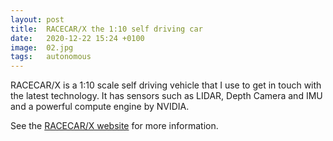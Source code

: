 ```yaml
---
layout: post
title:  RACECAR/X the 1:10 self driving car
date:   2020-12-22 15:24 +0100
image:  02.jpg
tags:   autonomous
---
```

RACECAR/X is a 1:10 scale self driving vehicle that I use to get in touch with the latest technology. It has sensors such as LIDAR, Depth Camera and IMU and a powerful compute engine by NVIDIA.

See the [RACECAR/X website](https://markbroerkens.github.io/RACECARX/) for more information.

